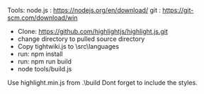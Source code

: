Tools:
	node.js : https://nodejs.org/en/download/
	git     : https://git-scm.com/download/win

* Clone: https://github.com/highlightjs/highlight.js.git
* change directory to pulled source directory
* Copy tightwiki.js to \src\languages
* run: npm install
* run: npm run build
* node tools/build.js

Use highlight.min.js from .\build
Dont forget to include the styles.
